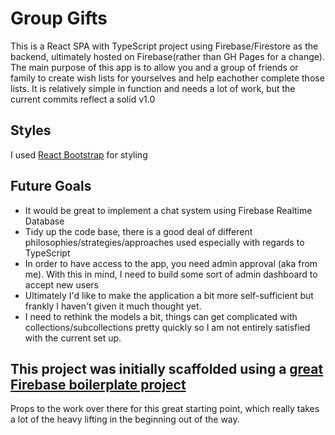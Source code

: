 # Group Gifts

This is a React SPA with TypeScript project using Firebase/Firestore as the backend, ultimately hosted on Firebase(rather than GH Pages for a change).
The main purpose of this app is to allow you and a group of friends or family to create wish lists for yourselves and help eachother complete those lists.
It is relatively simple in function and needs a lot of work, but the current commits reflect a solid v1.0

## Styles

I used [React Bootstrap](https://react-bootstrap.github.io/) for styling

## Future Goals

-   It would be great to implement a chat system using Firebase Realtime Database
-   Tidy up the code base, there is a good deal of different philosophies/strategies/approaches used especially with regards to TypeScript
-   In order to have access to the app, you need admin approval (aka from me). With this in mind, I need to build some sort of admin dashboard to accept new users
-   Ultimately I'd like to make the application a bit more self-sufficient but frankly I haven't given it much thought yet.
-   I need to rethink the models a bit, things can get complicated with collections/subcollections pretty quickly so I am not entirely satisfied with the current set up.

## This project was initially scaffolded using a [great Firebase boilerplate project](https://github.com/SamuelPinho/react-firebase-auth-boilerplate)

Props to the work over there for this great starting point, which really takes a lot of the heavy lifting in the beginning out of the way.
